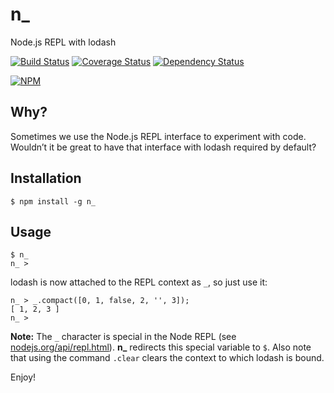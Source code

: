 # n_

Node.js REPL with lodash

[![Build Status](https://api.travis-ci.org/borisdiakur/n_.svg?branch=master)](https://travis-ci.org/borisdiakur/n_)
[![Coverage Status](https://img.shields.io/coveralls/borisdiakur/n_.svg)](https://coveralls.io/r/borisdiakur/n_)
[![Dependency Status](https://gemnasium.com/borisdiakur/n_.svg)](https://gemnasium.com/borisdiakur/n_)

[![NPM](https://nodei.co/npm/n_.png?downloads=true)](https://nodei.co/npm/n_/)

## Why?
Sometimes we use the Node.js REPL interface to experiment with code.
Wouldn’t it be great to have that interface with lodash required by default?

## Installation

```shell
$ npm install -g n_
```

## Usage

```shell
$ n_
n_ >
```

lodash is now attached to the REPL context as `_`, so just use it:

```shell
n_ > _.compact([0, 1, false, 2, '', 3]);
[ 1, 2, 3 ]
n_ >
```

__Note:__ The `_` character is special in the Node REPL (see [nodejs.org/api/repl.html](http://nodejs.org/api/repl.html#repl_repl_features)).
**n_** redirects this special variable to `$`. Also note that using the command `.clear` clears the context to which lodash is bound.

Enjoy!
